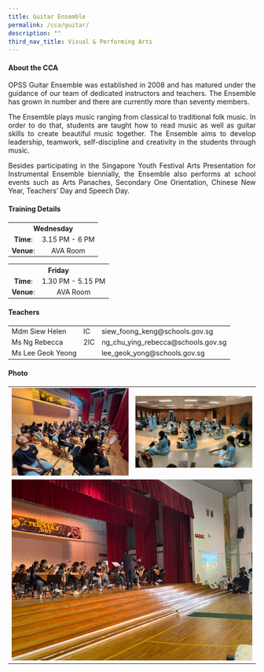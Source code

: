 ```yaml
---
title: Guitar Ensemble
permalink: /cca/guitar/
description: ""
third_nav_title: Visual & Performing Arts
---
```


<div align="justify">
<h4>About the CCA</h4>
<p>OPSS Guitar Ensemble was established in 2008 and has matured under the guidance of our team of dedicated instructors and teachers. The Ensemble has grown in number and there are currently more than seventy members.</p>
<p>The Ensemble plays music ranging from classical to traditional folk music. In order to do that, students are taught how to read music as well as guitar skills to create beautiful music together. The Ensemble aims to develop leadership, teamwork, self-discipline and creativity in the students through music.</p>
<p>Besides participating in the Singapore Youth Festival Arts Presentation for Instrumental Ensemble biennially, the Ensemble also performs at school events such as Arts Panaches, Secondary One Orientation, Chinese New Year, Teachers&rsquo; Day and Speech Day.</p>
<h4>Training Details</h4>
<table>
<tbody>
<tr>
<th style="text-align: center;" colspan="2">Wednesday</th>
</tr>
<tr>
<td style="text-align: center;"><strong>Time</strong>:</td>
<td style="text-align: center;">3.15 PM - 6 PM</td>
</tr>
<tr>
<td style="text-align: center;"><strong>Venue</strong>:</td>
<td style="text-align: center;">AVA Room</td>
</tr>
</tbody>
</table>
<table>
<tbody>
<tr>
<th style="text-align: center;" colspan="2">Friday</th>
</tr>
<tr>
<td style="text-align: center;"><strong>Time</strong>:</td>
<td style="text-align: center;">1.30 PM - 5.15 PM</td>
</tr>
<tr>
<td style="text-align: center;"><strong>Venue</strong>:</td>
<td style="text-align: center;">AVA Room</td>
</tr>
</tbody>
</table>
<h4>Teachers</h4>
<table>
<tbody>
<tr>
<td>Mdm Siew Helen</td>
<td>IC</td>
<td>siew_foong_keng@schools.gov.sg</td>
</tr>
<tr>
<td>Ms Ng Rebecca</td>
<td>2IC</td>
<td>ng_chu_ying_rebecca@schools.gov.sg</td>
</tr>
<tr>
<td>Ms Lee Geok Yeong</td>
<td>&nbsp;</td>
<td>lee_geok_yong@schools.gov.sg</td>
</tr>
</tbody>
</table>
<h4>Photo</h4>
	<table><tr><td><img src="/images/CCA/Guitar/guitar4.jpeg"></td><td style="vertical-align: middle"><img src="/images/CCA/Guitar/guitar1.jpeg"></td></tr><tr><td colspan="2"><img src="/images/CCA/Guitar/guitar3.jpeg"></td></tr></table>
</div>